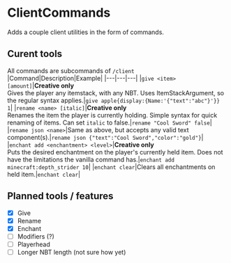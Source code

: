 # ClientCommands

Adds a couple client utilities in the form of commands.

## Curent tools

All commands are subcommands of `/client`
|Command|Description|Example|
|---|---|---|
|`give <item> [amount]`|**Creative only**<br>Gives the player any itemstack, with any NBT. Uses ItemStackArgument, so the regular syntax applies.|`give apple{display:{Name:'{"text":"abc"}'}} 1`|
|`rename <name> [italic]`|**Creative only**<br>Renames the item the player is currently holding. Simple syntax for quick renaming of items. Can set `italic` to false.|`rename "Cool Sword" false`|
|`rename json <name>`|Same as above, but accepts any valid text component(s).|`rename json {"text":"Cool Sword","color":"gold"}`|
|`enchant add <enchantment> <level>`|**Creative only**<br>Puts the desired enchantment on the player's currently held item. Does not have the limitations the vanilla command has.|`enchant add minecraft:depth_strider 10`|
|`enchant clear`|Clears all enchantments on held item.|`enchant clear`|

## Planned tools / features
- [x] Give
- [x] Rename
- [x] Enchant
- [ ] Modifiers (?)
- [ ] Playerhead
- [ ] Longer NBT length (not sure how yet)
